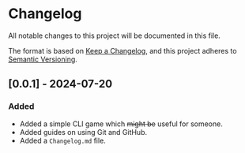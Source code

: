 # Changelog

All notable changes to this project will be documented in this file.

The format is based on [Keep a Changelog](https://keepachangelog.com/en/1.1.0/),
and this project adheres to [Semantic Versioning](https://semver.org/spec/v2.0.0.html).


## [0.0.1] - 2024-07-20

### Added

 - Added a simple CLI game which ~~might be~~ useful for someone.
 - Added guides on using Git and GitHub.
 - Added a `Changelog.md` file.

